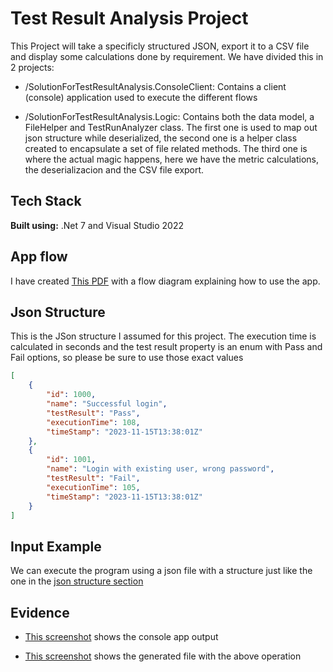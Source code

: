 
# Test Result Analysis Project

This Project will take a specificly structured JSON, export it to a CSV file and display some calculations done by requirement. We have divided this in 2 projects:

- /SolutionForTestResultAnalysis.ConsoleClient: Contains a client (console) application used to execute the different flows

- /SolutionForTestResultAnalysis.Logic: Contains both the data model, a FileHelper and TestRunAnalyzer class. The first one is used to map out json structure while deserialized, the second one is a helper class created to encapsulate a set of file related methods. The third one is where the actual magic happens, here we have the metric calculations, the deserializacion and the CSV file export.


## Tech Stack

**Built using:** .Net 7 and Visual Studio 2022


## App flow
I have created [This PDF](https://drive.google.com/file/d/1-Ddb4PLqzA7bjw0GCQPqgGp0-glNgqA0/view?usp=sharing) with a flow diagram explaining how to use the app.
## Json Structure
This is the JSon structure I assumed for this project. The execution time is calculated in seconds and the test result property is an enum with Pass and Fail options, so please be sure to use those exact values

```json
[
    {
        "id": 1000,
        "name": "Successful login",
        "testResult": "Pass",
        "executionTime": 108,
        "timeStamp": "2023-11-15T13:38:01Z"
    },
    {
        "id": 1001,
        "name": "Login with existing user, wrong password",
        "testResult": "Fail",
        "executionTime": 105,
        "timeStamp": "2023-11-15T13:38:01Z"
    }
]

```
## Input Example

We can execute the program using a json file with a structure just like the one in the [json structure section](##Json-Structure)
## Evidence

- [This screenshot](https://drive.google.com/file/d/1LJx8ZZfgYFwlVORk1FeB5-Zo4WnOh-sd/view?usp=sharing) shows the console app output

- [This screenshot](https://drive.google.com/file/d/1mj1Ls0ZanYWfkXYw3xaoPdEAh32W9bSb/view?usp=sharing) shows the generated file with the above operation
